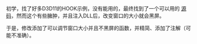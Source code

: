 初学，找了好多D3D11的HOOK示例，没有能用的，最终找到了一个可以用的 [源码](https://github.com/CasualCoder91/DX11Hook)，然而这个有些臃肿，并且注入DLL后，改变窗口的大小就会黑屏。

于是，修改添加了可以调节窗口大小并且不黑屏的函数，并精简、添加了注解（可能不准确）。
